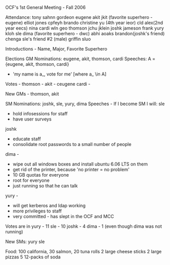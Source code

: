 OCF's 1st General Meeting - Fall 2006

Attendance:
tony
sahnn
gordeon
eugene 
akit
jkit (favorite superhero - eugene)
elliot
jones
cpfeyh
brando
christine yu (4th year ieor)
cld
alex(2nd year eecs)
nina
cardi
wln
geo
thomson
jchu
jklein
joshk
jameson
frank
yury
kloh
sle
dima (favorite superhero - dwc)
abhi
aoaks
brandon(joshk's friend)
chenga
sle's friend #2 (male)
griffin
sluo

Introductions - Name, Major, Favorite Superhero

Elections 
GM Nominations:
eugene, akit, thomson, cardi
Speeches:
A = {eugene, akit, thomson, cardi}
* 'my name is a_, vote for me' [where a_ \in A]

Votes - 
thomson - 
akit - 
ceugene
cardi - 

New GMs - thomson, akit

SM Nominations:
joshk, sle, yury, dima
Speeches - If I become SM I will:
sle 
* hold infosessions for staff
* have user surveys

joshk
* educate staff
* consolidate root passwords to a small number of people

dima - 
* wipe out all windows boxes and install ubuntu 6.06 LTS on them
* get rid of the printer, because 'no printer = no problem'
* 10 GB quotas for everyone
* root for everyone
* just running so that he can talk

yury - 
* will get kerberos and ldap working
* more privileges to staff
* very committed - has slept in the OCF and MCC

Votes are in
yury - 11
sle - 10
joshk - 4
dima - 1 (even though dima was not running)

New SMs:
yury
sle



Food: 
100 california, 30 salmon, 20 tuna rolls
2 large cheese sticks
2 large pizzas
5 12-packs of soda
